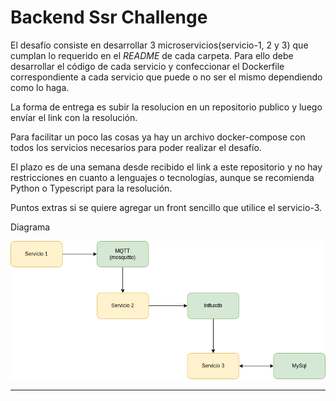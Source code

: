 # Backend Ssr Challenge

El desafío consiste en desarrollar 3 microservicios(servicio-1, 2 y 3) que cumplan lo requerido en el *README* de cada carpeta.
Para ello debe desarrollar el código de cada servicio y confeccionar el Dockerfile correspondiente a cada servicio que puede o no ser el mismo dependiendo como lo haga.

La forma de entrega es subir la resolucion en un repositorio publico y luego envíar el link con la resolución.

Para facilitar un poco las cosas ya hay un archivo docker-compose con todos los servicios necesarios para poder realizar el desafío.

El plazo es de una semana desde recibido el link a este repositorio y no hay restricciones en cuanto a lenguajes o tecnologías, aunque se recomienda Python o Typescript para la resolución.

Puntos extras si se quiere agregar un front sencillo que utilice el servicio-3.

Diagrama

![Esquema de resolución](./challenge.png "Esquema de resolución")


---------------------------
